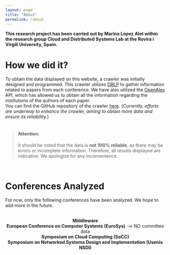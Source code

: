 ```yaml
---
layout: page
title: "About"
permalink: /about
---
```


**This research project has been carried out by Marina López Alet within the research group Cloud and Distributed Systems Lab at the Rovira i Virgili University, Spain.**<br>

# How we did it?

To obtain the data displayed on this website, a crawler was initially designed and programmed. This crawler utilizes [DBLP](https://dblp.org/db/conf/index.html?prefix=A) to gather information related to papers from each conference. We have also utilized the [OpenAlex](https://docs.openalex.org) API, which has allowed us to obtain all the information regarding the institutions of the authors of each paper.
<br>
You can find the GitHub repository of the crawler [here](https://github.com/Marina-LA/DBLP-Conference-Crawler). (*Currently, efforts are underway to enhance the crawler, aiming to obtain more data and ensure its reliability.*)<br><br>

> #### Attention: 
> It should be noted that the data is **not 100% reliable**, as there may be errors or incomplete information. Therefore, all results displayed are indicative. We apologize for any inconvenience.

<br>

# Conferences Analyzed

For now, only the following conferences have been analyzed. We hope to add more in the future. <br><br>


<center>
    <strong>Middleware</strong>
    <br>
    <strong>European Conference on Computer Systems (EuroSys)</strong> --> NO committee data
    <br>
    <strong>Symposium on Cloud Computing (SoCC)</strong>
    <br>
    <strong>Symposium on Networked Systems Design and Implementation (Usenix NSDI)</strong>
</center>
